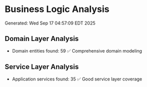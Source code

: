 # Business Logic Analysis
Generated: Wed Sep 17 04:57:09 EDT 2025

## Domain Layer Analysis
- Domain entities found:       59
✅ Comprehensive domain modeling

## Service Layer Analysis
- Application services found:       35
✅ Good service layer coverage
